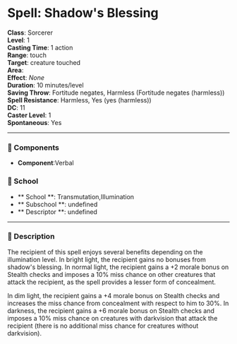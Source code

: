 
# Spell: Shadow's Blessing
**Class**: Sorcerer  
**Level**: 1  
**Casting Time**: 1 action  
**Range**: touch  
**Target**: creature touched  
**Area**:   
**Effect**: _None_  
**Duration**: 10 minutes/level  
**Saving Throw**: Fortitude negates, Harmless (Fortitude negates (harmless))  
**Spell Resistance**: Harmless, Yes (yes (harmless))  
**DC**: 11  
**Caster Level**: 1  
**Spontaneous**: Yes

---

### 🔮 Components
- **Component**:Verbal

### 🏫 School
- ** School **: Transmutation,Illumination
- ** Subschool **: undefined
- ** Descriptor **: undefined
---

### 📜 Description
The recipient of this spell enjoys several benefits depending on the illumination level. In bright light, the recipient gains no bonuses from shadow's blessing. In normal light, the recipient gains a +2 morale bonus on Stealth checks and imposes a 10% miss chance on other creatures that attack the recipient, as the spell provides a lesser form of concealment.

In dim light, the recipient gains a +4 morale bonus on Stealth checks and increases the miss chance from concealment with respect to him to 30%. In darkness, the recipient gains a +6 morale bonus on Stealth checks and imposes a 10% miss chance on creatures with darkvision that attack the recipient (there is no additional miss chance for creatures without darkvision).
